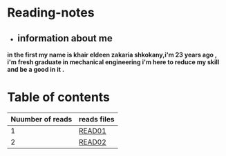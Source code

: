 # Reading-notes
* ## information about me   

**in the first my name is khair eldeen zakaria shkokany,i'm 23 years ago , i'm fresh graduate in mechanical engineering i'm here to reduce my skill and be a good in it .**

# Table of contents 
|Nuumber of reads | reads files|
|-----------------|------------|
|1       | [READ01](READ01.md)|
|2       | [READ02](READO2.md)|
